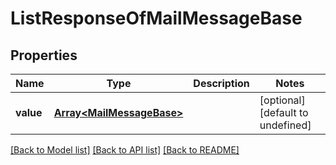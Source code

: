 # ListResponseOfMailMessageBase

## Properties
Name | Type | Description | Notes
------------ | ------------- | ------------- | -------------
**value** | [**Array&lt;MailMessageBase&gt;**](MailMessageBase.md) |  | [optional] [default to undefined]



[[Back to Model list]](README.md#documentation-for-models) [[Back to API list]](README.md#documentation-for-api-endpoints) [[Back to README]](README.md)
